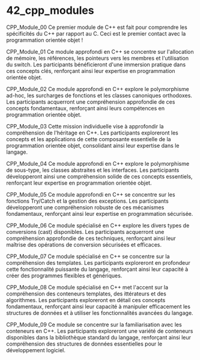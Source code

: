 # 42_cpp_modules

CPP_Module_00
Ce premier module de C++ est fait pour comprendre les spécificités du C++ par rapport au C. Ceci est le premier contact avec la programmation orientée objet !

CPP_Module_01
Ce module approfondi en C++ se concentre sur l'allocation de mémoire, les références, les pointeurs vers les membres et l'utilisation du switch. Les participants bénéficieront d'une immersion pratique dans ces concepts clés, renforçant ainsi leur expertise en programmation orientée objet.

CPP_Module_02
Ce module approfondi en C++ explore le polymorphisme ad-hoc, les surcharges de fonctions et les classes canoniques orthodoxes. Les participants acquerront une compréhension approfondie de ces concepts fondamentaux, renforçant ainsi leurs compétences en programmation orientée objet.

CPP_Module_03
Cette mission individuelle vise à approfondir la compréhension de l'héritage en C++. Les participants exploreront les concepts et les applications de cette composante essentielle de la programmation orientée objet, consolidant ainsi leur expertise dans le langage.

CPP_Module_04
Ce module approfondi en C++ explore le polymorphisme de sous-type, les classes abstraites et les interfaces. Les participants développeront ainsi une compréhension solide de ces concepts essentiels, renforçant leur expertise en programmation orientée objet.

CPP_Module_05
Ce module approfondi en C++ se concentre sur les fonctions Try/Catch et la gestion des exceptions. Les participants développeront une compréhension robuste de ces mécanismes fondamentaux, renforçant ainsi leur expertise en programmation sécurisée.

CPP_Module_06
Ce module spécialisé en C++ explore les divers types de conversions (cast) disponibles. Les participants acquerront une compréhension approfondie de ces techniques, renforçant ainsi leur maîtrise des opérations de conversion sécurisées et efficaces.

CPP_Module_07
Ce module spécialisé en C++ se concentre sur la compréhension des templates. Les participants exploreront en profondeur cette fonctionnalité puissante du langage, renforçant ainsi leur capacité à créer des programmes flexibles et génériques.

CPP_Module_08
Ce module spécialisé en C++ met l'accent sur la compréhension des conteneurs templates, des ittérateurs et des algorithmes. Les participants exploreront en détail ces concepts fondamentaux, renforçant ainsi leur capacité à manipuler efficacement les structures de données et à utiliser les fonctionnalités avancées du langage.

CPP_Module_09
Ce module se concentre sur la familiarisation avec les conteneurs en C++. Les participants exploreront une variété de conteneurs disponibles dans la bibliothèque standard du langage, renforçant ainsi leur compréhension des structures de données essentielles pour le développement logiciel.
